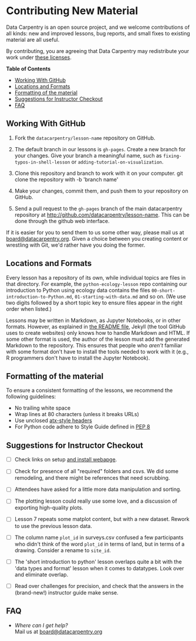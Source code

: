 # Contributing New Material

Data Carpentry is an open source project, and we welcome contributions of all
kinds: new and improved lessons, bug reports, and small fixes to existing
material are all useful.

By contributing, you are agreeing that Data Carpentry may redistribute your
work under [these licenses](LICENSE.md).


**Table of Contents**

- [Working With GitHub](#working-with-github)
- [Locations and Formats](#locations-and-formats)
- [Formatting of the material](#formatting-of-the-material)
- [Suggestions for Instructor Checkout](#suggestions-for-instructor-checkout)
- [FAQ](#faq)


## Working With GitHub

1.  Fork the `datacarpentry/lesson-name` repository on GitHub.

2.  The default branch in our lessons is `gh-pages`. Create a
    new branch for your changes.
    Give your branch a meaningful name,
    such as `fixing-typos-in-shell-lesson`
    or `adding-tutorial-on-visualization`.

3.  Clone this repository and branch to work with it on your computer.
    git clone the repository with -b 'branch name'

4.  Make your changes, commit them, and push them to your repository on GitHub.

5.  Send a pull request to the `gh-pages` branch of the main datacarpentry
    repository at http://github.com/datacarpentry/lesson-name. This can
    be done through the github web interface.

If it is easier for you to send them to us some other way,
please mail us at
[board@datacarpentry.org](mailto:board@datacarpentry.org).
Given a choice between you creating content or wrestling with Git,
we'd rather have you doing the former.


## Locations and Formats

Every lesson has a repository of its own, while individual topics are files
in that directory.  For example, the `python-ecology-lesson` repo containing our
introduction to Python using ecology data contains the files
`00-short-introduction-to-Python.md`,
`01-starting-with-data.md` and so on.  (We use two digits followed by a short
topic key to ensure files appear in the right order when listed.)

Lessons may be written in Markdown, as Jupyter Notebooks, or in other formats.
However, as explained in [the README file](README.md), Jekyll (the tool GitHub
uses to create websites) only knows how to handle Markdown and HTML.  If some
other format is used, the author of the lesson must add the generated Markdown
to the repository.  This ensures that people who *aren't* familiar with some
format don't have to install the tools needed to work with it (e.g., R
programmers don't have to install the Jupyter Notebook).


## Formatting of the material

To ensure a consistent formatting of the lessons, we recommend the following
guidelines:

- No trailing white space
- Wrap lines at 80 characters (unless it breaks URLs)
- Use unclosed [atx-style headers](http://spec.commonmark.org/0.25/#atx-headings)
- For Python code adhere to Style Guide defined in [PEP 8](https://www.python.org/dev/peps/pep-0008/)


## Suggestions for Instructor Checkout

- [ ] Check links on setup [and install webapge](http://www.datacarpentry.org/python-ecology-lesson/).
- [ ] Check for presence of all "required" folders and csvs. We did some
  remodeling, and there might be references that need scrubbing.
- [ ] Attendees have asked for a little more data manipulation and sorting.
- [ ] The plotting lesson could really use some love, and a discussion of
  exporting high-quality plots.
- [ ] Lesson 7 repeats some matplot content, but with a new dataset. Rework to
  use the previous lesson data.
- [ ] The column name `plot_id` in surveys.csv confused a few participants who
  didn't think of the word `plot_id` in terms of land, but in terms of a
  drawing. Consider a rename to `site_id`.
- [ ]  The 'short introduction to python' lesson overlaps quite a bit with the
  'data types and format' lesson when it comes to datatypes. Look over and
  eliminate overlap.
- [ ] Read over challenges for precision, and check that the answers in the
  (brand-new!) instructor guide make sense.


## FAQ

-   *Where can I get help?*
    <br/>
    Mail us at [board@datacarpentry.org](mailto:board@datacarpentry.org)

